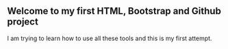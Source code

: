 ## Welcome to my first HTML, Bootstrap and Github project

I am trying to learn how to use all these tools and this is my first attempt.